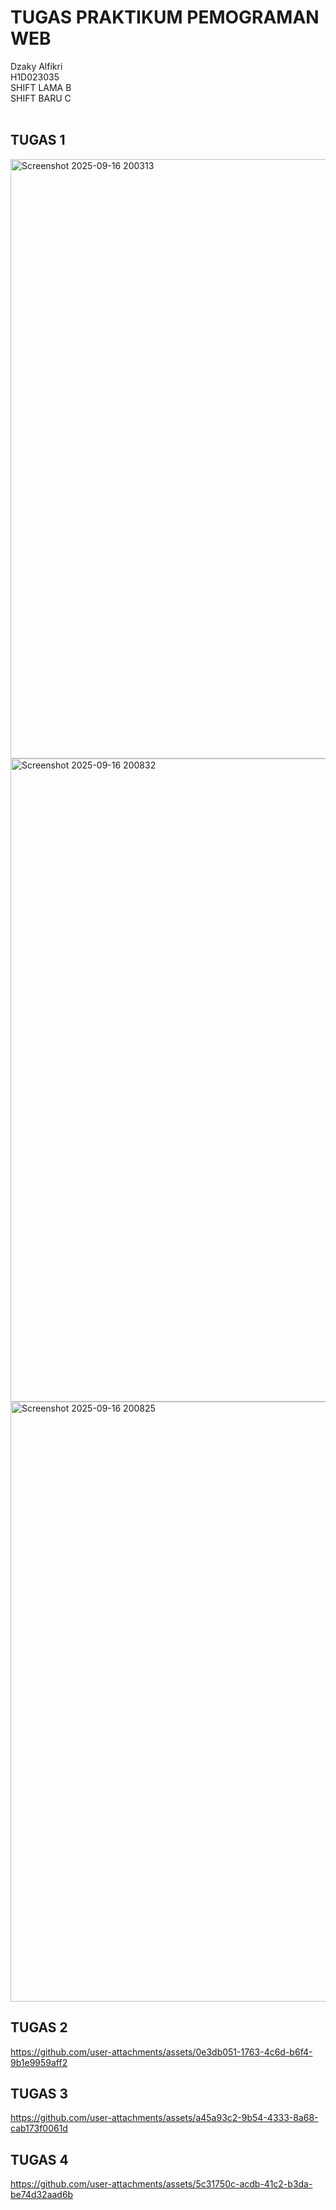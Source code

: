 # TUGAS PRAKTIKUM PEMOGRAMAN WEB
Dzaky Alfikri<br>
H1D023035<br>
SHIFT LAMA B<br>
SHIFT BARU C<br>
<br>
## TUGAS 1
<img width="694" height="959" alt="Screenshot 2025-09-16 200313" src="https://github.com/user-attachments/assets/ed782b91-120a-4503-a6e7-09247b817d94" />

<img width="1919" height="1029" alt="Screenshot 2025-09-16 200832" src="https://github.com/user-attachments/assets/a6c207ca-4db9-4284-b873-fc0345ef880f" />

<img width="693" height="960" alt="Screenshot 2025-09-16 200825" src="https://github.com/user-attachments/assets/ad30c326-aebc-4492-8d9e-58e9b03bd79f" />

## TUGAS 2
https://github.com/user-attachments/assets/0e3db051-1763-4c6d-b6f4-9b1e9959aff2

## TUGAS 3
https://github.com/user-attachments/assets/a45a93c2-9b54-4333-8a68-cab173f0061d

## TUGAS 4
https://github.com/user-attachments/assets/5c31750c-acdb-41c2-b3da-be74d32aad6b





